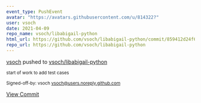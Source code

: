 ```yaml
---
event_type: PushEvent
avatar: "https://avatars.githubusercontent.com/u/814322?"
user: vsoch
date: 2021-04-09
repo_name: vsoch/libabigail-python
html_url: https://github.com/vsoch/libabigail-python/commit/859412d24f6755b7532585c6e7388c0351f064fe
repo_url: https://github.com/vsoch/libabigail-python
---
```


<a href='https://github.com/vsoch' target='_blank'>vsoch</a> pushed to <a href='https://github.com/vsoch/libabigail-python' target='_blank'>vsoch/libabigail-python</a>

<small>start of work to add test cases

Signed-off-by: vsoch <vsoch@users.noreply.github.com></small>

<a href='https://github.com/vsoch/libabigail-python/commit/859412d24f6755b7532585c6e7388c0351f064fe' target='_blank'>View Commit</a>